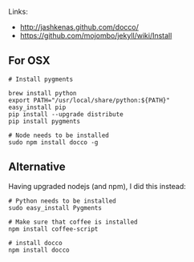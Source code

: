 Links:

 * http://jashkenas.github.com/docco/
 * https://github.com/mojombo/jekyll/wiki/Install

## For OSX

```
# Install pygments

brew install python
export PATH="/usr/local/share/python:${PATH}"
easy_install pip
pip install --upgrade distribute
pip install pygments

# Node needs to be installed
sudo npm install docco -g
```


## Alternative

Having upgraded nodejs (and npm), I did this instead:
```
# Python needs to be installed
sudo easy_install Pygments

# Make sure that coffee is installed
npm install coffee-script

# install docco
npm install docco
```
